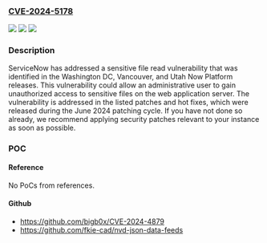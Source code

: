 ### [CVE-2024-5178](https://cve.mitre.org/cgi-bin/cvename.cgi?name=CVE-2024-5178)
![](https://img.shields.io/static/v1?label=Product&message=Now%20Platform&color=blue)
![](https://img.shields.io/static/v1?label=Version&message=0%3C%20Utah%20Patch%2010%20Hot%20Fix%203%20&color=brighgreen)
![](https://img.shields.io/static/v1?label=Vulnerability&message=CWE-184%20Incomplete%20List%20of%20Disallowed%20Inputs&color=brighgreen)

### Description

ServiceNow has addressed a sensitive file read vulnerability that was identified in the Washington DC, Vancouver, and Utah Now Platform releases. This vulnerability could allow an administrative user to gain unauthorized access to sensitive files on the web application server. The vulnerability is addressed in the listed patches and hot fixes, which were released during the June 2024 patching cycle. If you have not done so already, we recommend applying security patches relevant to your instance as soon as possible.

### POC

#### Reference
No PoCs from references.

#### Github
- https://github.com/bigb0x/CVE-2024-4879
- https://github.com/fkie-cad/nvd-json-data-feeds

